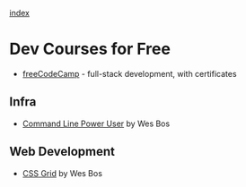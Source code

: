 [index](README.md#dev-links)

# Dev Courses for Free

* [freeCodeCamp](https://www.freecodecamp.org/) - full-stack development, with certificates

## Infra

* [Command Line Power User](https://commandlinepoweruser.com/) by Wes Bos

## Web Development

* [CSS Grid](https://cssgrid.io/) by Wes Bos
